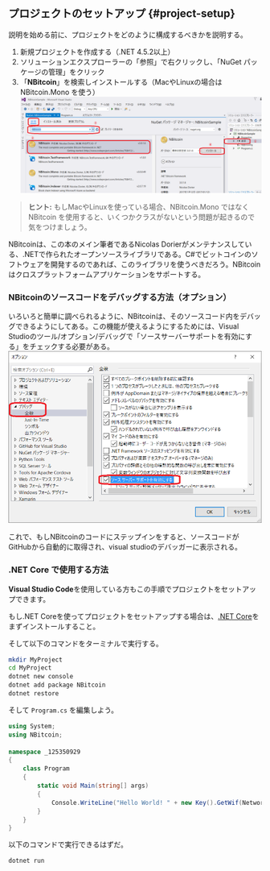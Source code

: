 ## プロジェクトのセットアップ {#project-setup}

説明を始める前に、プロジェクトをどのように構成するべきかを説明する。

1. 新規プロジェクトを作成する（.NET 4.5.2以上）
2. ソリューションエクスプローラーの「参照」で右クリックし、「NuGet パッケージの管理」をクリック
3. 「**NBitcoin**」を検索しインストールする（MacやLinuxの場合は NBitcoin.Mono を使う）
![](../assets/nuget_jp.png)

> **ヒント:** もしMacやLinuxを使っている場合、NBitcoin.Mono ではなく NBitcoin を使用すると、いくつかクラスがないという問題が起きるので気をつけましょう。

NBitcoinは、この本のメイン筆者であるNicolas Dorierがメンテナンスしている、.NETで作られたオープンソースライブラリである。C\#でビットコインのソフトウェアを開発するのであれば、このライブラリを使うべきだろう。NBitcoinはクロスプラットフォームアプリケーションをサポートする。

### NBitcoinのソースコードをデバッグする方法（オプション）

いろいろと簡単に調べられるように、NBitcoinは、そのソースコード内をデバッグできるようにしてある。この機能が使えるようにするためには、Visual Studioのツール/オプション/デバッグで「ソースサーバーサポートを有効にする」をチェックする必要がある。
![](../assets/visualstudio_enablesourceserversupport_jp.png)

これで、もしNBitcoinのコードにステップインをすると、ソースコードがGitHubから自動的に取得され、visual studioのデバッガーに表示される。

### .NET Core で使用する方法

**Visual Studio Code**を使用している方もこの手順でプロジェクトをセットアップできます。

もし.NET Coreを使ってプロジェクトをセットアップする場合は、[.NET Core](https://www.microsoft.com/net/core)をまずインストールすること。

そして以下のコマンドをターミナルで実行する。

```bash
mkdir MyProject
cd MyProject
dotnet new console
dotnet add package NBitcoin
dotnet restore
```

そして `Program.cs` を編集しよう。

```cs
using System;
using NBitcoin;

namespace _125350929
{
    class Program
    {
        static void Main(string[] args)
        {
            Console.WriteLine("Hello World! " + new Key().GetWif(Network.Main));
        }
    }
}
```

以下のコマンドで実行できるはずだ。

```bash
dotnet run
```
